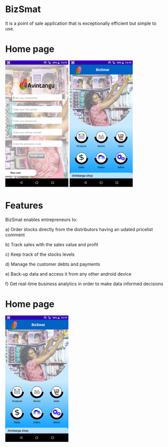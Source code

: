 # BizSmat 
It is a point of sale application that is exceptionally efficient but simple to use.

# Home page
<img src="https://github.com/stvcheche/BizSmat/blob/master/Raw/bizassign.png" width="200"/>
<img src="https://github.com/stvcheche/BizSmat/blob/master/Raw/bizhome.png" width="200"/>

# Features
BizSmat enables entrepreneurs to: 

a) Order stocks directly from the distributors having an udated pricelist comment

b) Track sales with the sales value and profit 

c) Keep track of the stocks levels 

d) Manage the customer debts and payments 

e) Back-up data and access it from any other android device 

f) Get real-time business analytics in order to make data informed decisions

# Home page
<img src="https://github.com/stvcheche/BizSmat/blob/master/Raw/bizhome.png" width="200"/>
